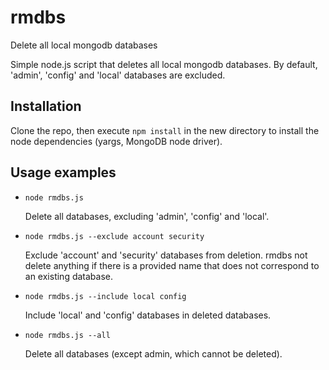 # rmdbs
Delete all local mongodb databases

Simple node.js script that deletes all local mongodb databases.
By default, 'admin', 'config' and 'local' databases are excluded.

## Installation
Clone the repo, then execute `npm install` in the new directory to install the node dependencies (yargs, MongoDB node driver).

## Usage examples
* `node rmdbs.js`

  Delete all databases, excluding 'admin', 'config' and 'local'.

* `node rmdbs.js --exclude account security`

  Exclude 'account' and 'security' databases from deletion. rmdbs not delete anything if there is a provided name that does not correspond to an existing database.

* `node rmdbs.js --include local config`

  Include 'local' and 'config' databases in deleted databases.

* `node rmdbs.js --all`

  Delete all databases (except admin, which cannot be deleted).
